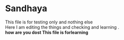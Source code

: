 # Sandhaya
This file is for testing only and nothing else<br>
Here I am editing the things and checking and learning .<br>
<b> how are you dost<b>
This file is forlearning


